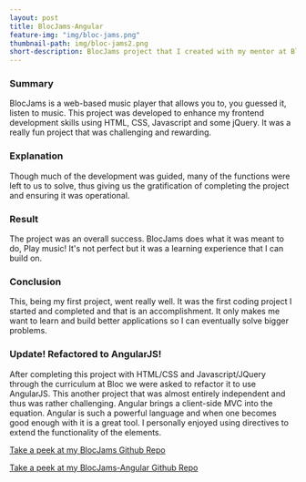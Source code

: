 ```yaml
---
layout: post
title: BlocJams-Angular
feature-img: "img/bloc-jams.png"
thumbnail-path: img/bloc-jams2.png
short-description: BlocJams project that I created with my mentor at Bloc!
---
```


### Summary
BlocJams is a web-based music player that allows you to, you guessed it, listen to music. This project was developed to enhance my frontend development skills using HTML, CSS, Javascript and some jQuery. It was a really fun project that was challenging and rewarding.

### Explanation
Though much of the development was guided, many of the functions were left to us to solve, thus giving us the gratification of completing the project and ensuring it was operational.

### Result
The project was an overall success. BlocJams does what it was meant to do, Play music! It's not perfect but it was a learning experience that I can build on.

### Conclusion
This, being my first project, went really well. It was the first coding project I started and completed and that is an accomplishment. It only makes me want to learn and build better applications so I can eventually solve bigger problems.

### Update! Refactored to AngularJS!
After completing this project with HTML/CSS and Javascript/JQuery through the curriculum at Bloc we were asked to refactor it to use AngularJS. This another project that was almost entirely independent and thus was rather challenging. Angular brings a client-side MVC into the equation. Angular is such a powerful language and when one becomes good enough with it is a great tool. I personally enjoyed using directives to extend the functionality of the elements.   

[Take a peek at my BlocJams Github Repo](https://github.com/alpeterson24/bloc-jams)

[Take a peek at my BlocJams-Angular Github Repo](https://github.com/alpeterson24/bloc-jams-angular)
